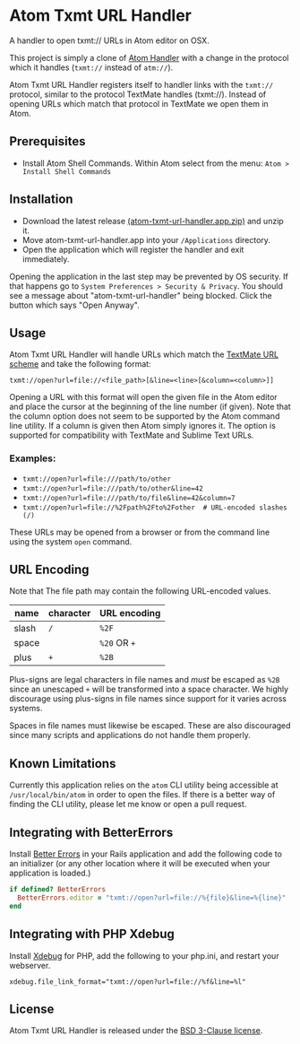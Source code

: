 # Atom Txmt URL Handler

A handler to open txmt:// URLs in Atom editor on OSX.

This project is simply a clone of [Atom Handler](https://github.com/WizardOfOgz/atom-handler) with a change in the protocol which it handles (`txmt://` instead of `atm://`).

Atom Txmt URL Handler registers itself to handler links with the `txmt://` protocol, similar to the protocol TextMate handles (txmt://). Instead of opening URLs which match that protocol in TextMate we open them in Atom.

## Prerequisites

- Install Atom Shell Commands. Within Atom select from the menu: `Atom > Install Shell Commands`

## Installation

- Download the latest release [(atom-txmt-url-handler.app.zip)](https://github.com/WizardOfOgz/atom-txmt-url-handler/releases/download/1.0.0/atom-txmt-url-handler.app.zip) and unzip it.
- Move atom-txmt-url-handler.app into your `/Applications` directory.
- Open the application which will register the handler and exit immediately.

Opening the application in the last step may be prevented by OS security. If that happens go to `System Preferences > Security & Privacy`. You should see a message about "atom-txmt-url-handler" being blocked. Click the button which says "Open Anyway".

## Usage

Atom Txmt URL Handler will handle URLs which match the [TextMate URL scheme](http://blog.macromates.com/2007/the-textmate-url-scheme/) and take the following format:

`txmt://open?url=file://<file_path>[&line=<line>[&column=<column>]]`

Opening a URL with this format will open the given file in the Atom editor and place the cursor at the beginning of the line number (if given). Note that the column option does not seem to be supported by the Atom command line utility. If a column is given then Atom simply ignores it. The option is supported for compatibility with TextMate and Sublime Text URLs.

### Examples:
- `txmt://open?url=file:///path/to/other`
- `txmt://open?url=file:///path/to/other&line=42`
- `txmt://open?url=file:///path/to/file&line=42&column=7`
- `txmt://open?url=file://%2Fpath%2Fto%2Fother  # URL-encoded slashes (/)`

These URLs may be opened from a browser or from the command line using the system `open` command.

## URL Encoding

Note that The file path may contain the following URL-encoded values.

|name|character|URL encoding|
|---|---|---|
|slash|`/`|`%2F`|
|space|` `|`%20` OR `+`|
|plus|`+`|`%2B`|

Plus-signs are legal characters in file names and _must_ be escaped as `%2B` since an unescaped `+` will be transformed into a space character. We highly discourage using plus-signs in file names since support for it varies across systems.

Spaces in file names must likewise be escaped. These are also discouraged since many scripts and applications do not handle them properly.

## Known Limitations

Currently this application relies on the `atom` CLI utility being accessible at `/usr/local/bin/atom` in order to open the files. If there is a better way of finding the CLI utility, please let me know or open a pull request.

## Integrating with BetterErrors

Install [Better Errors](https://github.com/charliesome/better_errors) in your Rails application and add the following code to an initializer (or any other location where it will be executed when your application is loaded.)

```ruby
if defined? BetterErrors
  BetterErrors.editor = "txmt://open?url=file://%{file}&line=%{line}"
end
```

## Integrating with PHP Xdebug

Install [Xdebug](http://xdebug.org) for PHP, add the following to your php.ini, and restart your webserver.

```
xdebug.file_link_format="txmt://open?url=file://%f&line=%l"
```

## License

Atom Txmt URL Handler is released under the [BSD 3-Clause license](https://github.com/WizardOfOgz/atom-txmt-url-handler/blob/master/LICENSE).
